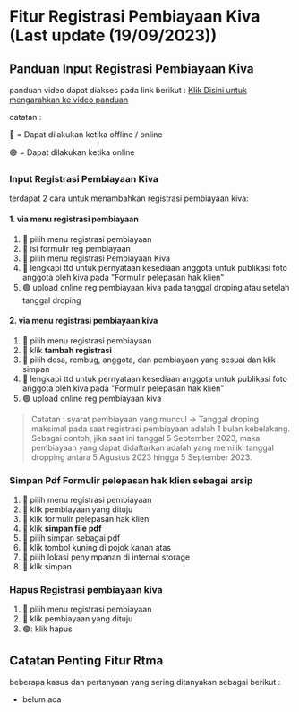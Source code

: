 # Fitur Registrasi Pembiayaan Kiva (Last update (19/09/2023))
## Panduan Input Registrasi Pembiayaan Kiva
panduan video dapat diakses pada link berikut :
[Klik Disini untuk mengarahkan ke video panduan](https://drive.google.com/drive/folders/10Vsfep3P4T22eeMDqe4UXceVcxM0hYG1?hl=id)

catatan :

🔴 = Dapat dilakukan ketika offline / online

🟢 = Dapat dilakukan ketika online

### Input Registrasi Pembiayaan Kiva
terdapat 2 cara untuk menambahkan registrasi pembiayaan kiva:

#### 1. via menu registrasi pembiayaan
  1. 🔴 pilih menu registrasi pembiayaan
  2. 🔴 isi formulir reg pembiayaan
  3. 🔴 pilih menu registrasi Pembiayaan Kiva
  4. 🔴 lengkapi ttd untuk pernyataan kesediaan anggota untuk publikasi foto anggota oleh kiva pada "Formulir pelepasan hak klien"
  5. 🟢 upload online reg pembiayaan kiva pada tanggal droping atau setelah tanggal droping
#### 2. via menu registrasi pembiayaan kiva
  1. 🔴 pilih menu registrasi pembiayaan
  2. 🔴 klik **tambah registrasi**
  3. 🔴 pilih desa, rembug, anggota, dan pembiayaan yang sesuai dan klik simpan
  4. 🔴 lengkapi ttd untuk pernyataan kesediaan anggota untuk publikasi foto anggota oleh kiva pada "Formulir pelepasan hak klien"
  5. 🟢 upload online reg pembiayaan kiva
> Catatan : syarat pembiayaan yang muncul -> Tanggal droping maksimal pada saat registrasi pembiayaan adalah 1 bulan kebelakang. Sebagai contoh, jika saat ini tanggal 5 September 2023, maka pembiayaan yang dapat didaftarkan adalah yang memiliki tanggal dropping antara 5 Agustus 2023 hingga 5 September 2023.

### Simpan Pdf Formulir pelepasan hak klien sebagai arsip
1. 🔴 pilih menu registrasi pembiayaan
2. 🔴 klik pembiayaan yang dituju
3. 🔴 klik formulir pelepasan hak klien
4. 🔴 klik **simpan file pdf**
5. 🔴 pilih simpan sebagai pdf
6. 🔴 klik tombol kuning di pojok kanan atas
7. 🔴 pilih lokasi penyimpanan di internal storage
8. 🔴 klik simpan

### Hapus Registrasi pembiayaan kiva
1. 🔴 pilih menu registrasi pembiayaan
2. 🔴 klik pembiayaan yang dituju
3. 🟢: klik hapus
## Catatan Penting Fitur Rtma
beberapa kasus dan pertanyaan yang sering ditanyakan sebagai berikut :
- belum ada
